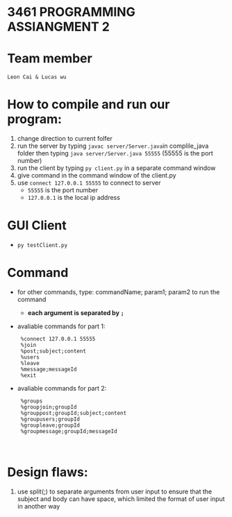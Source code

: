 # 3461 PROGRAMMING ASSIANGMENT 2

# Team member 

```
Leon Cai & Lucas wu
```

# How to compile and run our program:

1. change direction to current folfer
2. run the server by typing `javac server/Server.java`in complile_java folder then typing `java server/Server.java 55555` (55555 is the port number)
4. run the client by typing `py client.py` in a separate command window
5. give command in the command window of the client.py
6. use `connect 127.0.0.1 55555` to connect to server 
   - `55555` is the port number
   - `127.0.0.1` is the local ip address
# GUI Client
- `py testClient.py`
# Command   
- for other commands, type: commandName; param1; param2 to run the command

  -   **each argument is separated by `;`**

- avaliable commands for part 1:
  ```
   %connect 127.0.0.1 55555
   %join
   %post;subject;content
   %users
   %leave
   %message;messageId
   %exit
  ```
- avaliable commands for part 2:
  ```
   %groups
   %groupjoin;groupId
   %grouppost;groupId;subject;content
   %groupusers;groupId
   %groupleave;groupId
   %groupmessage;groupId;messageId
  ```
  
  <br/>

# Design flaws:

1. use split(;) to separate arguments from user input to ensure that the subject and body can have space,
 which limited the format of user input in another way
